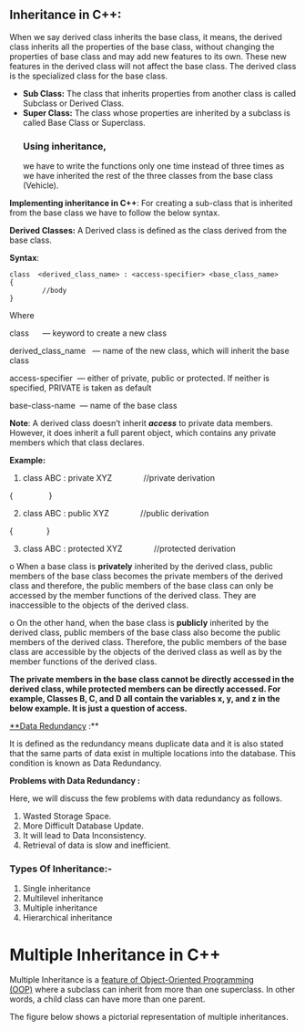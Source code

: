 ## **Inheritance in C++:**

When we say derived class inherits the base class, it means, the derived class inherits all the properties of the base class, without changing the properties of base class and may add new features to its own. These new features in the derived class will not affect the base class. The derived class is the specialized class for the base class.

- **Sub Class:** The class that inherits properties from another class is called Subclass or Derived Class.
- **Super Class:** The class whose properties are inherited by a subclass is called Base Class or Superclass.
  ### Using inheritance,
   we have to write the functions only one time instead of three times as we have inherited the rest of the three classes from the base class (Vehicle).

**Implementing inheritance in C++**: For creating a sub-class that is inherited from the base class we have to follow the below syntax.

**Derived Classes:** A Derived class is defined as the class derived from the base class.

**Syntax**:

```
class  <derived_class_name> : <access-specifier> <base_class_name>
{
        //body
}
```

Where

class      — keyword to create a new class

derived_class_name   — name of the new class, which will inherit the base class

access-specifier  — either of private, public or protected. If neither is specified, PRIVATE is taken as default

base-class-name  — name of the base class

**Note**: A derived class doesn’t inherit ***access*** to private data members. However, it does inherit a full parent object, which contains any private members which that class declares.

**Example:**

1. class ABC : private XYZ              //private derivation

{                }

2. class ABC : public XYZ              //public derivation

{               }

3. class ABC : protected XYZ              //protected derivation

o When a base class is **privately** inherited by the derived class, public members of the base class becomes the private members of the derived class and therefore, the public members of the base class can only be accessed by the member functions of the derived class. They are inaccessible to the objects of the derived class.

o On the other hand, when the base class is **publicly** inherited by the derived class, public members of the base class also become the public members of the derived class. Therefore, the public members of the base class are accessible by the objects of the derived class as well as by the member functions of the derived class.

**The private members in the base class cannot be directly accessed in the derived class, while protected members can be directly accessed. For example, Classes B, C, and D all contain the variables x, y, and z in the below example. It is just a question of access.**

[**Data Redundancy](https://www.geeksforgeeks.org/the-problem-of-redundancy-in-database/) :**

It is defined as the redundancy means duplicate data and it is also stated that the same parts of data exist in multiple locations into the database. This condition is known as Data Redundancy.

**Problems with Data Redundancy :**

Here, we will discuss the few problems with data redundancy as follows.

1. Wasted Storage Space.
2. More Difficult Database Update.
3. It will lead to Data Inconsistency.
4. Retrieval of data is slow and inefficient.

### Types Of Inheritance:-

1. Single inheritance
2. Multilevel inheritance
3. Multiple inheritance
4. Hierarchical inheritance

# **Multiple Inheritance in C++**

Multiple Inheritance is a [feature of Object-Oriented Programming (OOP)](https://www.makeuseof.com/tag/object-oriented-programming-explained/) where a subclass can inherit from more than one superclass. In other words, a child class can have more than one parent.

The figure below shows a pictorial representation of multiple inheritances.
